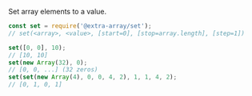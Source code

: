 Set array elements to a value.

```javascript
const set = require('@extra-array/set');
// set(<array>, <value>, [start=0], [stop=array.length], [step=1])

set([0, 0], 10);
// [10, 10]
set(new Array(32), 0);
// [0, 0, ...] (32 zeros)
set(set(new Array(4), 0, 0, 4, 2), 1, 1, 4, 2);
// [0, 1, 0, 1]
```
